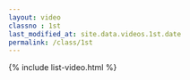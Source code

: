```yaml
---
layout: video
classno : 1st
last_modified_at: site.data.videos.1st.date
permalink: /class/1st
---
```

{% include list-video.html %}